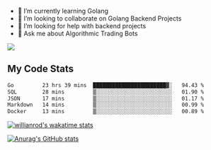 
- 🌱 I’m currently learning Golang
- 👯 I’m looking to collaborate on Golang Backend Projects
- 🤔 I’m looking for help with backend projects
- 💬 Ask me about Algorithmic Trading Bots

![](https://github-profile-trophy.vercel.app/?username=kevinbarrero)

## My Code Stats

<!--START_SECTION:waka-->

```txt
Go         23 hrs 39 mins  ███████████████████████▓░   94.43 %
SQL        28 mins         ▒░░░░░░░░░░░░░░░░░░░░░░░░   01.90 %
JSON       17 mins         ▒░░░░░░░░░░░░░░░░░░░░░░░░   01.17 %
Markdown   14 mins         ▒░░░░░░░░░░░░░░░░░░░░░░░░   00.99 %
Docker     13 mins         ▒░░░░░░░░░░░░░░░░░░░░░░░░   00.89 %
```

<!--END_SECTION:waka-->

[![willianrod's wakatime stats](https://github-readme-stats.vercel.app/api/wakatime?username=holdandup&layout=compact&theme=react&custom_title=Wakatime%20All%20Time%20Stats&langs_count=8)](https://github.com/anuraghazra/github-readme-stats)

[![Anurag's GitHub stats](https://github-readme-stats.vercel.app/api?username=Kevinbarrero)](https://github.com/anuraghazra/github-readme-stats)




